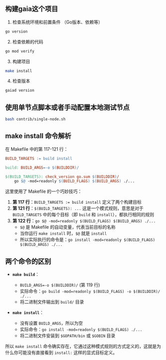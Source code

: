 ## 构建gaia这个项目
1. 检查系统环境和前置条件 （Go版本、依赖等）

```bash
go version
```

2. 检查依赖的代码
```bash
go mod verify
```

3. 构建项目
```bash
make install
```

4. 检查版本
```bash
gaiad version
```

## 使用单节点脚本或者手动配置本地测试节点

```bash
bash contrib/single-node.sh 
```

## make install 命令解析

在 Makefile 中的第 117-121 行：

```makefile
BUILD_TARGETS := build install

build: BUILD_ARGS=-o $(BUILDDIR)/

$(BUILD_TARGETS): check_version go.sum $(BUILDDIR)/
	go $@ -mod=readonly $(BUILD_FLAGS) $(BUILD_ARGS) ./...
```

这里使用了 Makefile 的一个巧妙技巧：

1. **第 117 行**：`BUILD_TARGETS := build install` 定义了两个构建目标
2. **第 121 行**：`$(BUILD_TARGETS): ...` 这是一个模式规则，意思是对于 `BUILD_TARGETS` 中的每个目标（即 `build` 和 `install`），都执行相同的规则
3. **第 122 行**：`go $@ -mod=readonly $(BUILD_FLAGS) $(BUILD_ARGS) ./...` 
   - `$@` 是 Makefile 的自动变量，代表当前目标的名称
   - 当你运行 `make install` 时，`$@` 就是 `install`
   - 所以实际执行的命令是：`go install -mod=readonly $(BUILD_FLAGS) $(BUILD_ARGS) ./...`

## 两个命令的区别

- **`make build`**：
  - `BUILD_ARGS=-o $(BUILDDIR)/` (第 119 行)
  - 实际命令：`go build -mod=readonly $(BUILD_FLAGS) -o $(BUILDDIR)/ ./...`
  - 将二进制文件输出到 `build/` 目录

- **`make install`**：
  - 没有设置 `BUILD_ARGS`，所以为空
  - 实际命令：`go install -mod=readonly $(BUILD_FLAGS) ./...`
  - 将二进制文件安装到 `$GOPATH/bin` 或 `$GOBIN` 目录

所以 `make install` 命令确实存在，它通过这种模式规则的方式定义的，这就是为什么你可能没有直接看到 `install:` 这样的显式目标定义。